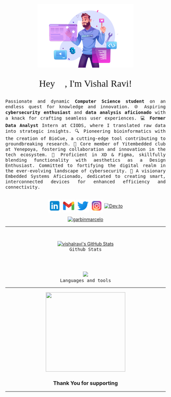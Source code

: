 <p align="center">
  <img src="./[removal.ai]_e2edfcf3-fb4f-4be6-9c4e-5d18c67e4060-35496093_2211-w026-n002-2759b-p1-2759_UYR8CM.png"  height="200"/>
</p>

<p style="text-align: center; font-size: 30px; font-family: 'Times New Roman';">
  Hey 👋, I'm Vishal Ravi!
</p>

 <p align="justify">
     <samp>
Passionate and dynamic <b>Computer Science student</b> on an endless quest for knowledge and innovation. 🌐 Aspiring <b>cybersecurity enthusiast</b> and <b> data analysis aficionado </b>with a knack for crafting seamless user experiences. 💻 <b>Former Data Analyst</b> Intern at CIODS, where I translated raw data into strategic insights. 🔍 Pioneering bioinformatics with the creation of BioCue, a cutting-edge tool contributing to groundbreaking research. 👾 Core member of Yitembedded club at Yenepoya, fostering collaboration and innovation in the tech ecosystem. 🚀 Proficient in XD & Figma, skillfully blending functionality with aesthetics as a Design Enthusiast. Committed to fortifying the digital realm in the ever-evolving landscape of cybersecurity. 🎨 A visionary Embedded Systems Aficionado, dedicated to creating smart, interconnected devices for enhanced efficiency and connectivity.<br><br>
  </samp>
  </p>
  <p align="center">
      <a href="https://www.linkedin.com/in/vishalravi294"target="blank"><img align="center" src="./icons8-linkedin-192(-xxxhdpi).png" alt="aksia" height="40" width="40" /></a>
         <a href ="mailto:dev.vishalravi@gmail.com"><img align="center" src="./icons8-gmail-288(-xxhdpi).png" height="40" width="40" /></a>
         <a href="https://twitter.com/VishalR00038042" target="_blank"><img align="center" src="./icons8-twitter-192(-xxxhdpi).png" alt="Twitter" height="40" width="40" /></a>
         <a href="https://www.instagram.com/mystic_man02/" target="_blank"><img align="center" src="./icons8-instagram-384(-xxxhdpi).png" alt="Instagram" height="40" width="40" /></a>
          <a href="https://dev.to/vishalravi" target="_blank"><img align="center" src="https://cdn.simpleicons.org/dev.to/white" alt="Dev.to" height="50" width="40" /></a>
</p>
    <p align="center">
        <a href="https://www.buymeacoffee.com/vishalravi" target="_blank"><img src="https://cdn.buymeacoffee.com/buttons/v2/default-yellow.png" height="45" width="170" alt="garbinmarcelo" /></a>
    </p>
    <p align="center">

</p>
<hr>

  <br/>
  <p align="center">
  <a href="https://awesome-github-stats.azurewebsites.net/index.html??cardType=github&theme=github-dark&preferLogin=false">    <img  alt="vishalravi's GitHub Stats" src="https://awesome-github-stats.azurewebsites.net/user-stats/vishal-ravi?cardType=github&theme=github-dark&preferLogin=false" />  </a>
  <samp>
     <br>Github Stats
  </samp>
</p>
<br/>
<br/>
    <p align="center">
  <a href="https://skillicons.dev">
    <img src="https://skillicons.dev/icons?i=python,linux,firebase,c,androidstudio,powershell,html,css,devto,xd,figma,git,heroku,js,vercel,bootstrap,flask,redux,tensorflow,vscode&perline=10" />
  </a>
  <samp>
     <br>Languages and tools
  </samp>
</p>


<hr>

<!-- <h3 align='center'>Thank You for Supporting me.</h3> -->
<p align='center'>
<img src="https://media.tenor.com/scJmHcoziLYAAAAi/kelvin-working-from-home.gif" width="250" height="250" frameBorder="0" class="giphy-embed" allowFullScreen></img></p>
<h3 align='center'>Thank You for supporting</h2>
<hr>
